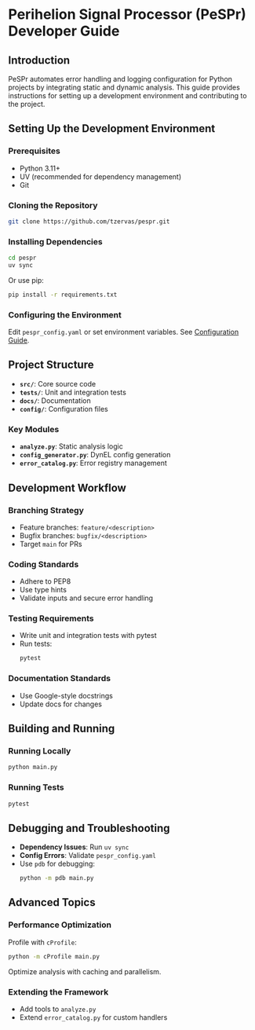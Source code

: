 # Perihelion Signal Processor (PeSPr) Developer Guide

## Introduction

PeSPr automates error handling and logging configuration for Python projects by integrating static and dynamic analysis. This guide provides instructions for setting up a development environment and contributing to the project.

## Setting Up the Development Environment

### Prerequisites

- Python 3.11+
- UV (recommended for dependency management)
- Git

### Cloning the Repository

```bash
git clone https://github.com/tzervas/pespr.git
```

### Installing Dependencies

```bash
cd pespr
uv sync
```

Or use pip:

```bash
pip install -r requirements.txt
```

### Configuring the Environment

Edit `pespr_config.yaml` or set environment variables. See [Configuration Guide](docs/configuration.md).

## Project Structure

- **`src/`**: Core source code
- **`tests/`**: Unit and integration tests
- **`docs/`**: Documentation
- **`config/`**: Configuration files

### Key Modules

- **`analyze.py`**: Static analysis logic
- **`config_generator.py`**: DynEL config generation
- **`error_catalog.py`**: Error registry management

## Development Workflow

### Branching Strategy

- Feature branches: `feature/<description>`
- Bugfix branches: `bugfix/<description>`
- Target `main` for PRs

### Coding Standards

- Adhere to PEP8
- Use type hints
- Validate inputs and secure error handling

### Testing Requirements

- Write unit and integration tests with pytest
- Run tests:
  ```bash
  pytest
  ```

### Documentation Standards

- Use Google-style docstrings
- Update docs for changes

## Building and Running

### Running Locally

```bash
python main.py
```

### Running Tests

```bash
pytest
```

## Debugging and Troubleshooting

- **Dependency Issues**: Run `uv sync`
- **Config Errors**: Validate `pespr_config.yaml`
- Use `pdb` for debugging:
  ```bash
  python -m pdb main.py
  ```

## Advanced Topics

### Performance Optimization

Profile with `cProfile`:

```bash
python -m cProfile main.py
```

Optimize analysis with caching and parallelism.

### Extending the Framework

- Add tools to `analyze.py`
- Extend `error_catalog.py` for custom handlers